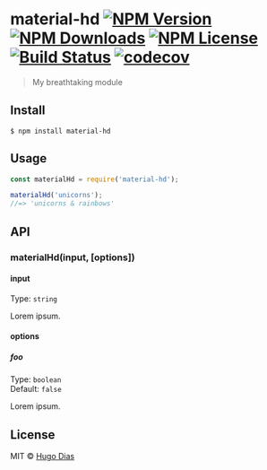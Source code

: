 # material-hd [![NPM Version](https://img.shields.io/npm/v/material-hd.svg)](https://www.npmjs.com/package/material-hd) [![NPM Downloads](https://img.shields.io/npm/dt/material-hd.svg)](https://www.npmjs.com/package/material-hd) [![NPM License](https://img.shields.io/npm/l/material-hd.svg)](https://www.npmjs.com/package/material-hd) [![Build Status](https://travis-ci.org/hugomrdias/material-hd.svg?branch=master)](https://travis-ci.org/hugomrdias/material-hd) [![codecov](https://codecov.io/gh/hugomrdias/material-hd/badge.svg?branch=master)](https://codecov.io/gh/hugomrdias/material-hd?branch=master)

> My breathtaking module


## Install

```
$ npm install material-hd
```


## Usage

```js
const materialHd = require('material-hd');

materialHd('unicorns');
//=> 'unicorns & rainbows'
```


## API

### materialHd(input, [options])

#### input

Type: `string`

Lorem ipsum.

#### options

##### foo

Type: `boolean`<br>
Default: `false`

Lorem ipsum.


## License

MIT © [Hugo Dias](http://hugodias.me)
